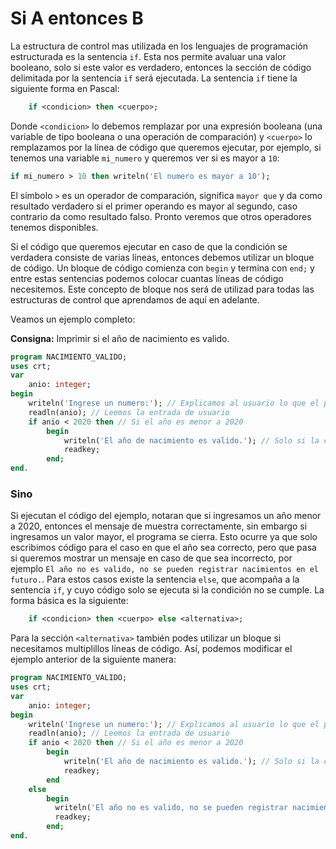 # Si A entonces B
La estructura de control mas utilizada en los lenguajes de programación estructurada es la sentencia `if`. Esta nos permite avaluar una valor booleano, solo si este valor es verdadero, entonces la sección de código delimitada por la sentencia `if` será ejecutada. 
La sentencia `if` tiene la siguiente forma en Pascal:
```Pascal
    if <condicion> then <cuerpo>;
```
Donde `<condicion>` lo debemos remplazar por una expresión booleana (una variable de tipo booleana o una operación de comparación) y `<cuerpo>` lo remplazamos por la línea de código que queremos ejecutar, por ejemplo, si tenemos una variable `mi_numero` y queremos ver si es mayor a `10`:
```Pascal
if mi_numero > 10 then writeln('El numero es mayor a 10');
```
El símbolo `>` es un operador de comparación, significa `mayor que` y da como resultado verdadero si el primer operando es mayor al segundo, caso contrario da como resultado falso. Pronto veremos que otros operadores tenemos disponibles.

Si el código que queremos ejecutar en caso de que la condición se verdadera consiste de varias líneas, entonces debemos utilizar un bloque de código. Un bloque de código comienza con `begin` y termina con `end;` y entre estas sentencias podemos colocar cuantas líneas de código necesitemos. Este concepto de bloque nos será de utilizad para todas las estructuras de control que aprendamos de aquí en adelante.

Veamos un ejemplo completo:

**Consigna:** Imprimir si el año de nacimiento es valido.
```Pascal
program NACIMIENTO_VALIDO;
uses crt;
var
    anio: integer;
begin
    writeln('Ingrese un numero:'); // Explicamos al usuario lo que el programa necesita
    readln(anio); // Leemos la entrada de usuario
    if anio < 2020 then // Si el año es menor a 2020
        begin
            writeln('El año de nacimiento es valido.'); // Solo si la condicion se cumple se ejecuta esta linea.
            readkey;
        end;
end.       
```

### Sino
Si ejecutan el código del ejemplo, notaran que si ingresamos un año menor a 2020, entonces el mensaje de muestra correctamente, sin embargo si ingresamos un valor mayor, el programa se cierra. Esto ocurre ya que solo escribimos código para el caso en que el año sea correcto, pero que pasa si queremos mostrar un mensaje en caso de que sea incorrecto, por ejemplo `El año no es valido, no se pueden registrar nacimientos en el futuro.`. Para estos casos existe la sentencia `else`, que acompaña a la sentencia `if`, y cuyo código solo se ejecuta si la condición no se cumple. 
La forma básica es la siguiente:
```Pascal
    if <condicion> then <cuerpo> else <alternativa>;
```
Para la sección `<alternativa>` también podes utilizar un bloque si necesitamos multiplillos líneas de código.
Así, podemos modificar el ejemplo anterior de la siguiente manera:
```Pascal
program NACIMIENTO_VALIDO;
uses crt;
var
    anio: integer;
begin
    writeln('Ingrese un numero:'); // Explicamos al usuario lo que el programa necesita
    readln(anio); // Leemos la entrada de usuario
    if anio < 2020 then // Si el año es menor a 2020
        begin
            writeln('El año de nacimiento es valido.'); // Solo si la condicion se cumple se ejecuta esta linea.
            readkey;
        end
    else
        begin
          writeln('El año no es valido, no se pueden registrar nacimientos en el futuro.'); // Solo si la condicion no se cumple se ejecuta esta linea.
          readkey;
        end;
end.
```